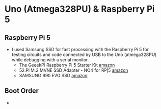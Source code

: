 # Uno (Atmega328PU) & Raspberry Pi 5

## Raspberry Pi 5
- I used Samsung SSD for fast processing with the Raspberry Pi 5 for testing circuits and code connected by USB to the Uno (atmega328PU) while debugging with a serial monitor.
  - The GeeekPi Raspberry Pi 5 Starter Kit [amazon](https://www.amazon.com/GeeekPi-Raspberry-Starter-Active-Readers/dp/B0CQXJXG8F)
  - 52.PI M.2 MVNE SSD Adapter - NO4 for RP|5 [amazon](https://www.amazon.com/GeeekPi-NVMe-Adapter-Raspberry-Support/dp/B0CRK4YB4C?ref_=ast_sto_dp)
  - SAMSUNG 990 EVO SSD [amazon](https://www.amazon.com/Samsung-Internal-Computer-MZ-V9E1T0B-AM/dp/B0CRCC9863?th=1)

## Boot Order
- 
